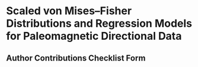 # Scaled von Mises–Fisher Distributions and Regression Models for Paleomagnetic Directional Data


## Author Contributions Checklist Form